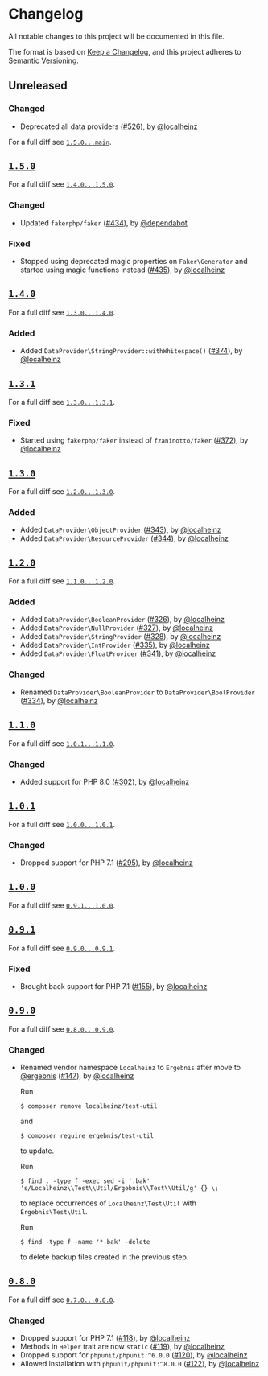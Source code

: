 # Changelog

All notable changes to this project will be documented in this file.

The format is based on [Keep a Changelog](https://keepachangelog.com/en/1.0.0/), and this project adheres to [Semantic Versioning](https://semver.org/spec/v2.0.0.html).

## Unreleased

### Changed

- Deprecated all data providers ([#526]), by [@localheinz]

For a full diff see [`1.5.0...main`][1.5.0...main].

## [`1.5.0`][1.5.0]

For a full diff see [`1.4.0...1.5.0`][1.4.0...1.5.0].

### Changed

* Updated `fakerphp/faker` ([#434]), by [@dependabot]

### Fixed

* Stopped using deprecated magic properties on `Faker\Generator` and started using magic functions instead ([#435]), by [@localheinz]

## [`1.4.0`][1.4.0]

For a full diff see [`1.3.0...1.4.0`][1.3.1...1.4.0].

### Added

* Added `DataProvider\StringProvider::withWhitespace()` ([#374]), by [@localheinz]

## [`1.3.1`][1.3.1]

For a full diff see [`1.3.0...1.3.1`][1.3.0...1.3.1].

### Fixed

* Started using `fakerphp/faker` instead of `fzaninotto/faker` ([#372]), by [@localheinz]

## [`1.3.0`][1.3.0]

For a full diff see [`1.2.0...1.3.0`][1.2.0...1.3.0].

### Added

* Added `DataProvider\ObjectProvider` ([#343]), by [@localheinz]
* Added `DataProvider\ResourceProvider` ([#344]), by [@localheinz]

## [`1.2.0`][1.2.0]

For a full diff see [`1.1.0...1.2.0`][1.1.0...1.2.0].

### Added

* Added `DataProvider\BooleanProvider` ([#326]), by [@localheinz]
* Added `DataProvider\NullProvider` ([#327]), by [@localheinz]
* Added `DataProvider\StringProvider` ([#328]), by [@localheinz]
* Added `DataProvider\IntProvider` ([#335]), by [@localheinz]
* Added `DataProvider\FloatProvider` ([#341]), by [@localheinz]

### Changed

* Renamed `DataProvider\BooleanProvider` to `DataProvider\BoolProvider` ([#334]), by [@localheinz]

## [`1.1.0`][1.1.0]

For a full diff see [`1.0.1...1.1.0`][1.0.1...1.1.0].

### Changed

* Added support for PHP 8.0 ([#302]), by [@localheinz]

## [`1.0.1`][1.0.1]

For a full diff see [`1.0.0...1.0.1`][1.0.0...1.0.1].

### Changed

* Dropped support for PHP 7.1 ([#295]), by [@localheinz]

## [`1.0.0`][1.0.0]

For a full diff see [`0.9.1...1.0.0`][0.9.1...1.0.0].

## [`0.9.1`][0.9.1]

For a full diff see [`0.9.0...0.9.1`][0.9.0...0.9.1].

### Fixed

* Brought back support for PHP 7.1 ([#155]), by [@localheinz]

## [`0.9.0`][0.9.0]

For a full diff see [`0.8.0...0.9.0`][0.8.0...0.9.0].

### Changed

* Renamed vendor namespace `Localheinz` to `Ergebnis` after move to [@ergebnis] ([#147]), by [@localheinz]

  Run

  ```
  $ composer remove localheinz/test-util
  ```

  and

  ```
  $ composer require ergebnis/test-util
  ```

  to update.

  Run

  ```
  $ find . -type f -exec sed -i '.bak' 's/Localheinz\\Test\\Util/Ergebnis\\Test\\Util/g' {} \;
  ```

  to replace occurrences of `Localheinz\Test\Util` with `Ergebnis\Test\Util`.

  Run

  ```
  $ find -type f -name '*.bak' -delete
  ```

  to delete backup files created in the previous step.

## [`0.8.0`][0.8.0]

For a full diff see [`0.7.0...0.8.0`][0.7.0...0.8.0].

### Changed

* Dropped support for PHP 7.1 ([#118]), by [@localheinz]
* Methods in `Helper` trait are now `static` ([#119]), by [@localheinz]
* Dropped support for `phpunit/phpunit:^6.0.0` ([#120]), by [@localheinz]
* Allowed installation with `phpunit/phpunit:^8.0.0` ([#122]), by [@localheinz]

[0.8.0]: https://github.com/ergebnis/test-util/releases/tag/0.8.0
[0.9.0]: https://github.com/ergebnis/test-util/releases/tag/0.9.0
[0.9.1]: https://github.com/ergebnis/test-util/releases/tag/0.9.1
[1.0.0]: https://github.com/ergebnis/test-util/releases/tag/1.0.0
[1.0.1]: https://github.com/ergebnis/test-util/releases/tag/1.0.1
[1.1.0]: https://github.com/ergebnis/test-util/releases/tag/1.1.0
[1.2.0]: https://github.com/ergebnis/test-util/releases/tag/1.2.0
[1.3.0]: https://github.com/ergebnis/test-util/releases/tag/1.3.0
[1.3.1]: https://github.com/ergebnis/test-util/releases/tag/1.3.1
[1.4.0]: https://github.com/ergebnis/test-util/releases/tag/1.4.0
[1.5.0]: https://github.com/ergebnis/test-util/releases/tag/1.5.0

[0.7.0...0.8.0]: https://github.com/ergebnis/test-util/compare/0.7.0...0.8.0
[0.8.0...0.9.0]: https://github.com/ergebnis/test-util/compare/0.8.0...0.9.0
[0.9.0...0.9.1]: https://github.com/ergebnis/test-util/compare/0.9.0...0.9.1
[0.9.1...1.0.0]: https://github.com/ergebnis/test-util/compare/0.9.1...1.0.0
[1.0.0...1.0.1]: https://github.com/ergebnis/test-util/compare/1.0.0...1.0.1
[1.0.1...1.1.0]: https://github.com/ergebnis/test-util/compare/1.0.1...1.1.0
[1.1.0...1.2.0]: https://github.com/ergebnis/test-util/compare/1.1.0...1.2.0
[1.2.0...1.3.0]: https://github.com/ergebnis/test-util/compare/1.2.0...1.3.0
[1.3.0...1.3.1]: https://github.com/ergebnis/test-util/compare/1.3.0...1.3.1
[1.3.1...1.4.0]: https://github.com/ergebnis/test-util/compare/1.3.1...1.4.0
[1.4.0...1.5.0]: https://github.com/ergebnis/test-util/compare/1.4.0...1.5.0
[1.5.0...main]: https://github.com/ergebnis/test-util/compare/1.5.0...main

[#118]: https://github.com/ergebnis/test-util/pull/118
[#119]: https://github.com/ergebnis/test-util/pull/119
[#120]: https://github.com/ergebnis/test-util/pull/120
[#122]: https://github.com/ergebnis/test-util/pull/122
[#147]: https://github.com/ergebnis/test-util/pull/147
[#155]: https://github.com/ergebnis/test-util/pull/155
[#295]: https://github.com/ergebnis/test-util/pull/295
[#302]: https://github.com/ergebnis/test-util/pull/302
[#326]: https://github.com/ergebnis/test-util/pull/326
[#327]: https://github.com/ergebnis/test-util/pull/327
[#328]: https://github.com/ergebnis/test-util/pull/328
[#334]: https://github.com/ergebnis/test-util/pull/334
[#335]: https://github.com/ergebnis/test-util/pull/335
[#341]: https://github.com/ergebnis/test-util/pull/341
[#343]: https://github.com/ergebnis/test-util/pull/343
[#344]: https://github.com/ergebnis/test-util/pull/344
[#372]: https://github.com/ergebnis/test-util/pull/372
[#374]: https://github.com/ergebnis/test-util/pull/374
[#434]: https://github.com/ergebnis/test-util/pull/434
[#435]: https://github.com/ergebnis/test-util/pull/435
[#526]: https://github.com/ergebnis/test-util/pull/526

[@dependabot]: https://github.com/dependabot
[@ergebnis]: https://github.com/ergebnis
[@localheinz]: https://github.com/localheinz
